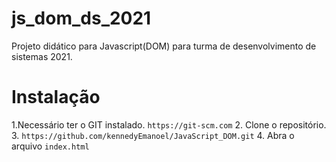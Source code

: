 # js_dom_ds_2021
Projeto didático para Javascript(DOM) para turma de desenvolvimento de sistemas 2021.

# Instalação

1.Necessário ter o GIT instalado.
`https://git-scm.com`
2. Clone o repositório.
3. `https://github.com/kennedyEmanoel/JavaScript_DOM.git`
4. Abra o arquivo `index.html`
